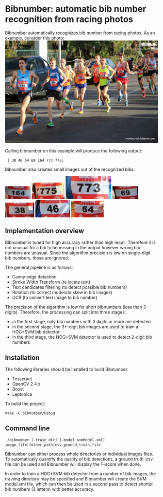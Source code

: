 # Bibnumber: automatic bib number recognition from racing photos

Bibnumber automatically recognizes bib number from racing photos. As an example, consider this photo:
![Example](samples/0017-IMG_0035.JPG)

Calling bibnumber on this example will produce the following output:

     [ 38 46 54 69 164 773 775]

Bibnumber also creates small images out of the recognized bibs:

![Bib1](samples/0017-IMG_0035.out/bib-00000-0164.png)
![Bib2](samples/0017-IMG_0035.out/bib-00001-0775.png)
![Bib3](samples/0017-IMG_0035.out/bib-00002-0773.png)
![Bib4](samples/0017-IMG_0035.out/bib-00003-0069.png)
![Bib5](samples/0017-IMG_0035.out/bib-00004-0038.png)
![Bib6](samples/0017-IMG_0035.out/bib-00005-0046.png)
![Bib7](samples/0017-IMG_0035.out/bib-00006-0054.png)


## Implementation overview

Bibnumber is tuned for high accuracy rather than high recall. Therefore it is not unusual for a bib to be missing in the output however wrong bib numbers are unusual. Since the algorithm precision is low on single-digit bib numbers, those are ignored.

The general pipeline is as follows:
* Canny edge detection
* Stroke Width Transform (to locate text)
* Text candidates filtering (to detect possible bib numbers)
* Rotation (to correct moderate skew in bib images)
* OCR (to convert text image to bib number)

The precision of the algorithm is low for short bibnumbers (less than 3 digits). Therefore, the processing can split into three stages:
* in the first stage, only bib numbers with 3 digits or more are detected
* in the second stage, the 3+-digit bib images are used to train a HOG+SVM bib detector
* in the third stage, the HOG+SVM detector is used to detect 2-digit bib numbers

## Installation

The following libraries should be installed to build Bibnumber:
* Tesseract
* OpenCV 2.4.x
* Boost
* Leptonica

To build the project:

	make -C bibnumber/Debug


## Command line


	./bibnumber [-train dir] [-model svmModel.xml] image_file|folder_path|csv_ground_truth_file
    
Bibnumber can either process whole directories or individual images files. To automatically quantify the quality of bib detections, a ground truth .csv file can be used and Bibnumber will display the F-score when done.

In order to train a HOG+SVM bib detector from a number of bib images, the training directory may be specified and Bibnumber will create the SVM model.xml file, which can then be used in a second pass to detect shorter bib numbers (2 letters) with better accuracy. 


